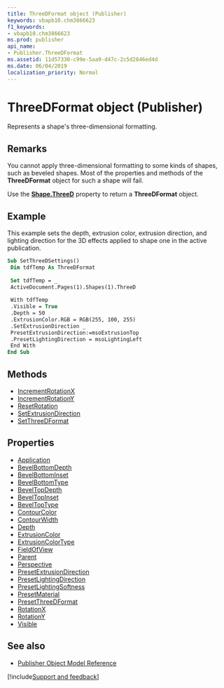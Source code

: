```yaml
---
title: ThreeDFormat object (Publisher)
keywords: vbapb10.chm3866623
f1_keywords:
- vbapb10.chm3866623
ms.prod: publisher
api_name:
- Publisher.ThreeDFormat
ms.assetid: 11d57330-c99e-5aa9-d47c-2c5d2846ed4d
ms.date: 06/04/2019
localization_priority: Normal
---
```



# ThreeDFormat object (Publisher)

Represents a shape's three-dimensional formatting.
 


## Remarks

You cannot apply three-dimensional formatting to some kinds of shapes, such as beveled shapes. Most of the properties and methods of the **ThreeDFormat** object for such a shape will fail.
 
Use the **[Shape.ThreeD](Publisher.Shape.ThreeD.md)** property to return a **ThreeDFormat** object. 
 

## Example

This example sets the depth, extrusion color, extrusion direction, and lighting direction for the 3D effects applied to shape one in the active publication.

```vb
Sub SetThreeDSettings() 
 Dim tdfTemp As ThreeDFormat 
 
 Set tdfTemp = _ 
 ActiveDocument.Pages(1).Shapes(1).ThreeD 
 
 With tdfTemp 
 .Visible = True 
 .Depth = 50 
 .ExtrusionColor.RGB = RGB(255, 100, 255) 
 .SetExtrusionDirection _ 
 PresetExtrusionDirection:=msoExtrusionTop 
 .PresetLightingDirection = msoLightingLeft 
 End With 
End Sub
```


## Methods

- [IncrementRotationX](Publisher.ThreeDFormat.IncrementRotationX.md)
- [IncrementRotationY](Publisher.ThreeDFormat.IncrementRotationY.md)
- [ResetRotation](Publisher.ThreeDFormat.ResetRotation.md)
- [SetExtrusionDirection](Publisher.ThreeDFormat.SetExtrusionDirection.md)
- [SetThreeDFormat](Publisher.ThreeDFormat.SetThreeDFormat.md)

## Properties

- [Application](Publisher.ThreeDFormat.Application.md)
- [BevelBottomDepth](Publisher.threedformat.bevelbottomdepth.md)
- [BevelBottomInset](Publisher.threedformat.bevelbottominset.md)
- [BevelBottomType](Publisher.threedformat.bevelbottomtype.md)
- [BevelTopDepth](Publisher.threedformat.beveltopdepth.md)
- [BevelTopInset](Publisher.threedformat.beveltopinset.md)
- [BevelTopType](Publisher.threedformat.beveltoptype.md)
- [ContourColor](Publisher.threedformat.contourcolor.md)
- [ContourWidth](Publisher.threedformat.contourwidth.md)
- [Depth](Publisher.ThreeDFormat.Depth.md)
- [ExtrusionColor](Publisher.ThreeDFormat.ExtrusionColor.md)
- [ExtrusionColorType](Publisher.ThreeDFormat.ExtrusionColorType.md)
- [FieldOfView](Publisher.threedformat.fieldofview.md)
- [Parent](Publisher.ThreeDFormat.Parent.md)
- [Perspective](Publisher.ThreeDFormat.Perspective.md)
- [PresetExtrusionDirection](Publisher.ThreeDFormat.PresetExtrusionDirection.md)
- [PresetLightingDirection](Publisher.ThreeDFormat.PresetLightingDirection.md)
- [PresetLightingSoftness](Publisher.ThreeDFormat.PresetLightingSoftness.md)
- [PresetMaterial](Publisher.ThreeDFormat.PresetMaterial.md)
- [PresetThreeDFormat](Publisher.ThreeDFormat.PresetThreeDFormat.md)
- [RotationX](Publisher.ThreeDFormat.RotationX.md)
- [RotationY](Publisher.ThreeDFormat.RotationY.md)
- [Visible](Publisher.ThreeDFormat.Visible.md)

## See also

- [Publisher Object Model Reference](overview/publisher/object-model.md)



[!include[Support and feedback](~/includes/feedback-boilerplate.md)]